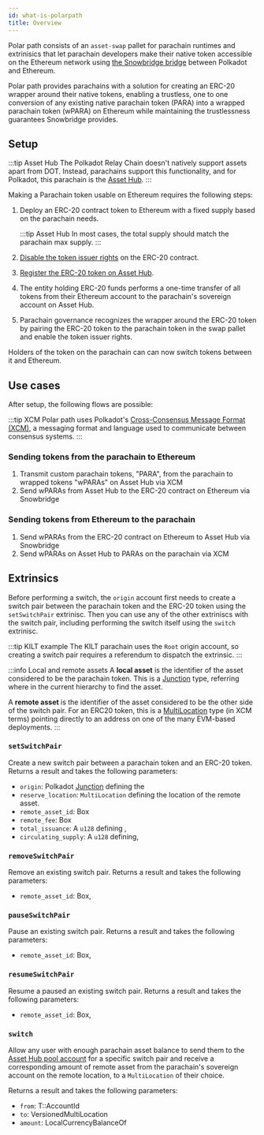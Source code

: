 ```yaml
---
id: what-is-polarpath
title: Overview
---
```


Polar path consists of an `asset-swap` pallet for parachain runtimes and extrinisics that let parachain developers make their native token accessible on the Ethereum network using [the Snowbridge bridge](https://docs.snowbridge.network) between Polkadot and Ethereum.

Polar path provides parachains with a solution for creating an ERC-20 wrapper around their native tokens, enabling a trustless, one to one conversion of any existing native parachain token (PARA) into a wrapped parachain token (wPARA) on Ethereum while maintaining the trustlessness guarantees Snowbridge provides.

## Setup

:::tip Asset Hub
The Polkadot Relay Chain doesn't natively support assets apart from DOT. Instead, parachains support this functionality, and for Polkadot, this parachain is the [Asset Hub](https://wiki.polkadot.network/docs/build-integrate-assets).
:::

Making a Parachain token usable on Ethereum requires the following steps:

1. Deploy an ERC-20 contract token to Ethereum with a fixed supply based on the parachain needs.

    :::tip Asset Hub
    In most cases, the total supply should match the parachain max supply.
    :::

2. [Disable the token issuer rights](https://ethereum.org/en/guides/how-to-revoke-token-access/) on the ERC-20 contract.
3. [Register the ERC-20 token on Asset Hub](https://wiki.polkadot.network/docs/learn-assets#creation-and-management).
4. The entity holding ERC-20 funds performs a one-time transfer of all tokens from their Ethereum account to the parachain's sovereign account on Asset Hub.
5. Parachain governance recognizes the wrapper around the ERC-20 token by pairing the ERC-20 token to the parachain token in the swap pallet and enable the token issuer rights.

Holders of the token on the parachain can can now switch tokens between it and Ethereum.

## Use cases

After setup, the following flows are possible:

:::tip XCM
Polar path uses Polkadot's [Cross-Consensus Message Format (XCM)](https://wiki.polkadot.network/docs/learn-xcm), a messaging format and language used to communicate between consensus systems.
:::

### Sending tokens from the parachain to Ethereum

1. Transmit custom parachain tokens, "PARA", from the parachain to wrapped tokens "wPARAs" on Asset Hub via XCM
2. Send wPARAs from Asset Hub to the ERC-20 contract on Ethereum via Snowbridge

### Sending tokens from Ethereum to the parachain

1. Send wPARAs from the ERC-20 contract on Ethereum to Asset Hub via Snowbridge
2. Send wPARAs on Asset Hub to PARAs on the parachain via XCM

## Extrinsics

Before performing a switch, the `origin` account first needs to create a switch pair between the parachain token and the ERC-20 token using the `setSwitchPair` extrinisc. Then you can use any of the other extriniscs with the switch pair, including performing the switch itself using the `switch` extrinisc.

:::tip KILT example
The KILT parachain uses the `Root` origin account, so creating a switch pair requires a referendum to dispatch the extrinsic.
:::

:::info Local and remote assets
A **local asset** is the identifier of the asset considered to be the parachain token.
This is a [Junction](https://wiki.polkadot.network/docs/learn/xcm/fundamentals/multilocation-junctions) type, referring where in the current hierarchy to find the asset.

A **remote asset** is the identifier of the asset considered to be the other side of the switch pair.
For an ERC20 token, this is a [MultiLocation](https://wiki.polkadot.network/docs/learn/xcm/fundamentals/multilocation-summary) type (in XCM terms) pointing directly to an address on one of the many EVM-based deployments.
:::

### `setSwitchPair`

Create a new switch pair between a parachain token and an ERC-20 token. Returns a result and takes the following parameters:

-   `origin`: Polkadot [Junction](https://wiki.polkadot.network/docs/learn/xcm/fundamentals/multilocation-junctions) defining the
-   `reserve_location`: `MultiLocation` defining the location of the remote asset.
-   `remote_asset_id`: Box<VersionedAssetId>
-   `remote_fee`: Box<VersionedMultiAsset>
-   `total_issuance`: A `u128` defining ,
-   `circulating_supply`: A `u128` defining,

### `removeSwitchPair`

Remove an existing switch pair. Returns a result and takes the following parameters:

-   `remote_asset_id`: Box<VersionedAssetId>,

### `pauseSwitchPair`

Pause an existing switch pair. Returns a result and takes the following parameters:

-   `remote_asset_id`: Box<VersionedAssetId>,

### `resumeSwitchPair`

Resume a paused an existing switch pair. Returns a result and takes the following parameters:

-   `remote_asset_id`: Box<VersionedAssetId>,

### `switch`

Allow any user with enough parachain asset balance to send them to the [Asset Hub pool account](https://docs.rs/pallet-asset-conversion/latest/pallet_asset_conversion/pallet/struct.Pallet.html#method.create_pool) for a specific switch pair and receive a corresponding amount of remote asset from the parachain's sovereign account on the remote location, to a `MultiLocation` of their choice.

Returns a result and takes the following parameters:

-   `from`: T::AccountId
-   `to`: VersionedMultiLocation
-   `amount`: LocalCurrencyBalanceOf<T>
